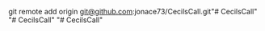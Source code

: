 git remote add origin git@github.com:jonace73/CecilsCall.git"# CecilsCall" "# CecilsCall" 
"# CecilsCall" 
